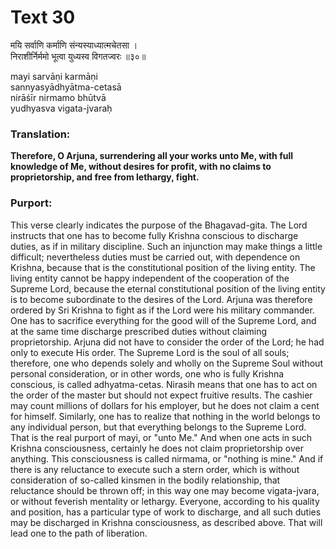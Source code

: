 # Text 30

मयि सर्वाणि कर्माणि संन्यस्याध्यात्मचेतसा ।  
निराशीर्निर्ममो भूत्वा युध्यस्व विगतज्वरः ॥३०॥

mayi sarvāṇi karmāṇi  
sannyasyādhyātma-cetasā  
nirāśīr nirmamo bhūtvā  
yudhyasva vigata-jvaraḥ



### Translation:

**Therefore, O Arjuna, surrendering all your works unto Me, with full knowledge of Me, without desires for profit, with no claims to proprietorship, and free from lethargy, fight.**

### Purport:

This verse clearly indicates the purpose of the Bhagavad-gita. The Lord instructs that one has to become fully Krishna conscious to discharge duties, as if in military discipline. Such an injunction may make things a little difficult; nevertheless duties must be carried out, with dependence on Krishna, because that is the constitutional position of the living entity. The living entity cannot be happy independent of the cooperation of the Supreme Lord, because the eternal constitutional position of the living entity is to become subordinate to the desires of the Lord. Arjuna was therefore ordered by Sri Krishna to fight as if the Lord were his military commander. One has to sacrifice everything for the good will of the Supreme Lord, and at the same time discharge prescribed duties without claiming proprietorship. Arjuna did not have to consider the order of the Lord; he had only to execute His order. The Supreme Lord is the soul of all souls; therefore, one who depends solely and wholly on the Supreme Soul without personal consideration, or in other words, one who is fully Krishna conscious, is called adhyatma-cetas. Nirasih means that one has to act on the order of the master but should not expect fruitive results. The cashier may count millions of dollars for his employer, but he does not claim a cent for himself. Similarly, one has to realize that nothing in the world belongs to any individual person, but that everything belongs to the Supreme Lord. That is the real purport of mayi, or "unto Me." And when one acts in such Krishna consciousness, certainly he does not claim proprietorship over anything. This consciousness is called nirmama, or "nothing is mine." And if there is any reluctance to execute such a stern order, which is without consideration of so-called kinsmen in the bodily relationship, that reluctance should be thrown off; in this way one may become vigata-jvara, or without feverish mentality or lethargy. Everyone, according to his quality and position, has a particular type of work to discharge, and all such duties may be discharged in Krishna consciousness, as described above. That will lead one to the path of liberation.